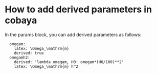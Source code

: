 # How to add derived parameters in cobaya

In the params block, you can add derived parameters as follows:

```
  omegam:
    latex: \Omega_\mathrm{m}
    derived: true
  omegamh2:
    derived: 'lambda omegam, H0: omegam*(H0/100)**2'
    latex: \Omega_\mathrm{m} h^2
```

